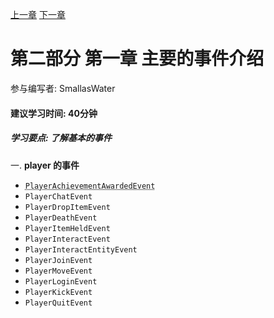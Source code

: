 [上一章](第八章*案例玩家进入信息等效果.md) [下一章]()
# 第二部分 第一章 主要的事件介绍
参与编写者: SmallasWater
#### 建议学习时间: 40分钟
##### 学习要点: 了解基本的事件

一. **player 的事件**
 - <abbr title="玩家完成成就事件<br>当玩家">`PlayerAchievementAwardedEvent`</abbr>
 - `PlayerChatEvent`
 - `PlayerDropItemEvent`
 - `PlayerDeathEvent`
 - `PlayerItemHeldEvent`
 - `PlayerInteractEvent`
 - `PlayerInteractEntityEvent`
 - `PlayerJoinEvent`
 - `PlayerMoveEvent`
 - `PlayerLoginEvent`
 - `PlayerKickEvent`
 - `PlayerQuitEvent`

  
